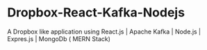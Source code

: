 # Dropbox-React-Kafka-Nodejs
A Dropbox like application using React.js | Apache Kafka | Node.js | Expres.js | MongoDb ( MERN Stack)
